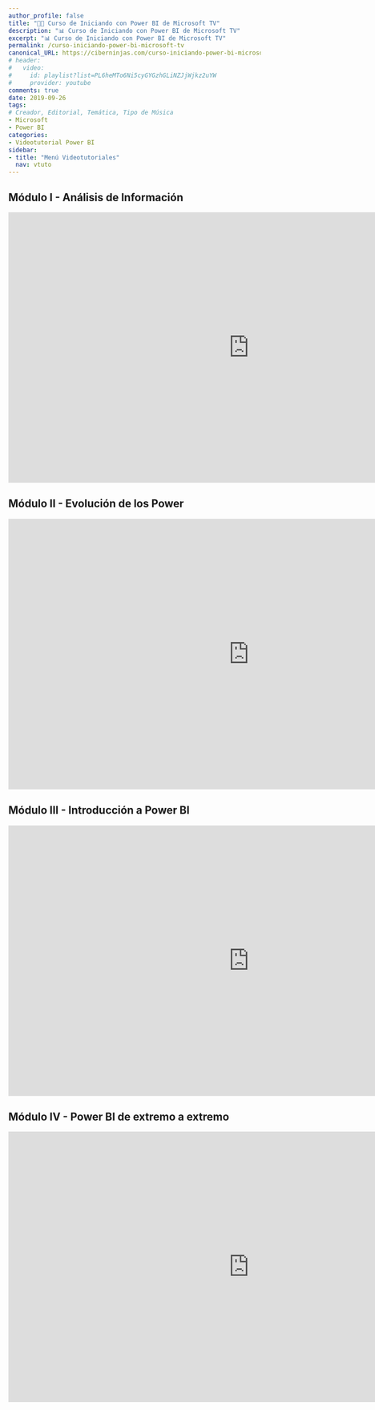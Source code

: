 ```yaml
---
author_profile: false
title: "👨‍🏫 Curso de Iniciando con Power BI de Microsoft TV"
description: "📊 Curso de Iniciando con Power BI de Microsoft TV"
excerpt: "📊 Curso de Iniciando con Power BI de Microsoft TV"
permalink: /curso-iniciando-power-bi-microsoft-tv
canonical_URL: https://ciberninjas.com/curso-iniciando-power-bi-microsoft-tv
# header:
#   video:
#     id: playlist?list=PL6heMTo6Ni5cyGYGzhGLiNZJjWjkz2uYW
#     provider: youtube
comments: true
date: 2019-09-26
tags:
# Creador, Editorial, Temática, Tipo de Música
- Microsoft
- Power BI
categories:
- Videotutorial Power BI
sidebar:
- title: "Menú Videotutoriales"
  nav: vtuto
---
```


## Módulo I - Análisis de Información
<iframe src="https://channel9.msdn.com/Series/Power-BI/Anlisis-de-Informacin/player" width="960" height="540" allowFullScreen frameBorder="0" title="Módulo I - Análisis de Información - Microsoft Channel 9 Video"></iframe>


## Módulo II - Evolución de los Power
<iframe src="https://channel9.msdn.com/Series/Power-BI/Evolucin-de-los-Power/player" width="960" height="540" allowFullScreen frameBorder="0" title="Módulo II - Evolución de los Power - Microsoft Channel 9 Video"></iframe>


## Módulo III - Introducción a Power BI
<iframe src="https://channel9.msdn.com/Series/Power-BI/Introduccin-a-Power-BI/player" width="960" height="540" allowFullScreen frameBorder="0" title="Módulo III - Introducción a Power BI - Microsoft Channel 9 Video"></iframe>


## Módulo IV - Power BI de extremo a extremo
<iframe src="https://channel9.msdn.com/Series/Power-BI/Power-BI-de-extremo-a-extremo/player" width="960" height="540" allowFullScreen frameBorder="0" title="Módulo IV - Power BI de extremo a extremo - Microsoft Channel 9 Video"></iframe>